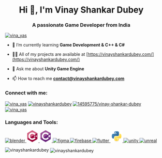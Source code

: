 <h1 align="center">Hi 👋, I'm Vinay Shankar Dubey</h1>
<h3 align="center">A passionate Game Developer from India</h3>

<p align="left"> <a href="https://twitter.com/vina_yas" target="blank"><img src="https://img.shields.io/twitter/follow/vina_yas?logo=twitter&style=for-the-badge" alt="vina_yas" /></a> </p>

- 🌱 I’m currently learning **Game Development & C++ & C#**

- 👨‍💻 All of my projects are available at [https://vinayshankardubey.com/](https://vinayshankardubey.com/)

- 💬 Ask me about **Unity Game Engine**

- 📫 How to reach me **contact@vinayshankardubey.com**

<h3 align="left">Connect with me:</h3>
<p align="left">
<a href="https://twitter.com/vina_yas" target="blank"><img align="center" src="https://raw.githubusercontent.com/rahuldkjain/github-profile-readme-generator/master/src/images/icons/Social/twitter.svg" alt="vina_yas" height="30" width="40" /></a>
<a href="https://linkedin.com/in/vinayshankardubey" target="blank"><img align="center" src="https://raw.githubusercontent.com/rahuldkjain/github-profile-readme-generator/master/src/images/icons/Social/linked-in-alt.svg" alt="vinayshankardubey" height="30" width="40" /></a>
<a href="https://stackoverflow.com/users/14595775/vinay-shankar-dubey" target="blank"><img align="center" src="https://raw.githubusercontent.com/rahuldkjain/github-profile-readme-generator/master/src/images/icons/Social/stack-overflow.svg" alt="14595775/vinay-shankar-dubey" height="30" width="40" /></a>
<a href="https://instagram.com/vina_yas" target="blank"><img align="center" src="https://raw.githubusercontent.com/rahuldkjain/github-profile-readme-generator/master/src/images/icons/Social/instagram.svg" alt="vina_yas" height="30" width="40" /></a>
</p>

<h3 align="left">Languages and Tools:</h3>
<p align="left"> <a href="https://www.blender.org/" target="_blank"> <img src="https://download.blender.org/branding/community/blender_community_badge_white.svg" alt="blender" width="40" height="40"/> </a> <a href="https://www.w3schools.com/cpp/" target="_blank"> <img src="https://raw.githubusercontent.com/devicons/devicon/master/icons/cplusplus/cplusplus-original.svg" alt="cplusplus" width="40" height="40"/> </a> <a href="https://www.w3schools.com/cs/" target="_blank"> <img src="https://raw.githubusercontent.com/devicons/devicon/master/icons/csharp/csharp-original.svg" alt="csharp" width="40" height="40"/> </a> <a href="https://www.figma.com/" target="_blank"> <img src="https://www.vectorlogo.zone/logos/figma/figma-icon.svg" alt="figma" width="40" height="40"/> </a> <a href="https://firebase.google.com/" target="_blank"> <img src="https://www.vectorlogo.zone/logos/firebase/firebase-icon.svg" alt="firebase" width="40" height="40"/> </a> <a href="https://flutter.dev" target="_blank"> <img src="https://www.vectorlogo.zone/logos/flutterio/flutterio-icon.svg" alt="flutter" width="40" height="40"/> </a> <a href="https://www.python.org" target="_blank"> <img src="https://raw.githubusercontent.com/devicons/devicon/master/icons/python/python-original.svg" alt="python" width="40" height="40"/> </a> <a href="https://unity.com/" target="_blank"> <img src="https://www.vectorlogo.zone/logos/unity3d/unity3d-icon.svg" alt="unity" width="40" height="40"/> </a> <a href="https://unrealengine.com/" target="_blank"> <img src="https://raw.githubusercontent.com/kenangundogan/fontisto/036b7eca71aab1bef8e6a0518f7329f13ed62f6b/icons/svg/brand/unreal-engine.svg" alt="unreal" width="40" height="40"/> </a> </p>

<p><img align="left" src="https://github-readme-stats.vercel.app/api/top-langs?username=vinayshankardubey&show_icons=true&locale=en&layout=compact" alt="vinayshankardubey" /></p>

<p>&nbsp;<img align="center" src="https://github-readme-stats.vercel.app/api?username=vinayshankardubey&show_icons=true&locale=en" alt="vinayshankardubey" /></p>
